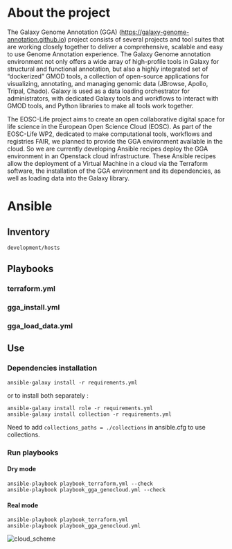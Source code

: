 # About the project

The Galaxy Genome Annotation (GGA) (https://galaxy-genome-annotation.github.io) project consists of several projects and tool suites that are working closely together to deliver a comprehensive, scalable and easy to use Genome Annotation experience. The Galaxy Genome annotation environment not only offers a wide array of high-profile tools in Galaxy for structural and functional annotation, but also a highly integrated set of “dockerized” GMOD tools, a collection of open-source applications for visualizing, annotating, and managing genomic data (JBrowse, Apollo, Tripal, Chado). Galaxy is used as a data loading orchestrator for administrators, with dedicated Galaxy tools and workflows to interact with GMOD tools, and Python libraries to make all tools work together.

The EOSC-Life project aims to create an open collaborative digital space for life science in the European Open Science Cloud (EOSC). As part of the EOSC-Life WP2, dedicated to make computational tools, workflows and registries FAIR, we planned to provide the GGA environment available in the cloud. So we are currently developing Ansible recipes deploy the GGA environment in an Openstack cloud infrastructure. These Ansible recipes allow the deployment of a Virtual Machine in a cloud via the Terraform software, the installation of the GGA environment and its dependencies, as well as loading data into the Galaxy library.

# Ansible

## Inventory

`development/hosts`


## Playbooks

### terraform.yml

### gga_install.yml

### gga_load_data.yml


## Use

### Dependencies installation

```
ansible-galaxy install -r requirements.yml 
```
or to install both separately :
```
ansible-galaxy install role -r requirements.yml 
ansible-galaxy install collection -r requirements.yml 
```

Need to add `collections_paths = ./collections` in ansible.cfg to use collections.

### Run playbooks
#### Dry mode

```
ansible-playbook playbook_terraform.yml --check
ansible-playbook playbook_gga_genocloud.yml --check
```

#### Real mode

```
ansible-playbook playbook_terraform.yml
ansible-playbook playbook_gga_genocloud.yml
```

![cloud_scheme](https://github.com/abims-sbr/GGA_Cloud/blob/master/static/images/cloud_scheme.png)
